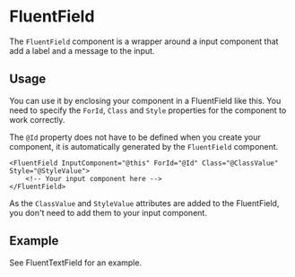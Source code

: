 # FluentField

The `FluentField` component is a wrapper around a input component that add a label and a message to the input.

## Usage

You can use it by enclosing your component in a FluentField like this.
You need to specify the `ForId`, `Class` and `Style` properties for the component to work correctly.

The `@Id` property does not have to be defined when you create your component,
it is automatically generated by the `FluentField` component.

```razor
<FluentField InputComponent="@this" ForId="@Id" Class="@ClassValue" Style="@StyleValue">
    <!-- Your input component here -->
</FluentField>
```

As the `ClassValue` and `StyleValue` attributes are added to the FluentField, you don't need to add them to your input component.

## Example

See FluentTextField for an example.
